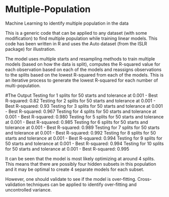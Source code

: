 # Multiple-Population
Machine Learning to identify multiple population in the data

This is a generic code that can be applied to any dataset (with some modification) to find multiple population while training linear models. This code has been written in R and uses the Auto dataset (from the ISLR package) for illustration. 

The model uses multiple starts and resampling methods to train multiple models (based on how the data is split), computes the R-squared value for each observation based on each of the models and reassigns observations to the splits based on the lowest R-squared from each of the models. This is an iterative process to generate the lowest R-squared for each number of multi-population.

#The Output
Testing for 1 splits for 50 starts and tolerance at 0.001 - Best R-squared: 0.82
Testing for 2 splits for 50 starts and tolerance at 0.001 - Best R-squared: 0.93
Testing for 3 splits for 50 starts and tolerance at 0.001 - Best R-squared: 0.967
Testing for 4 splits for 50 starts and tolerance at 0.001 - Best R-squared: 0.980
Testing for 5 splits for 50 starts and tolerance at 0.001 - Best R-squared: 0.985
Testing for 6 splits for 50 starts and tolerance at 0.001 - Best R-squared: 0.989
Testing for 7 splits for 50 starts and tolerance at 0.001 - Best R-squared: 0.992
Testing for 8 splits for 50 starts and tolerance at 0.001 - Best R-squared: 0.994
Testing for 9 splits for 50 starts and tolerance at 0.001 - Best R-squared: 0.994
Testing for 10 splits for 50 starts and tolerance at 0.001 - Best R-squared: 0.995 

It can be seen that the model is most likely optimizing at around 4 splits. This means that there are possibly four hidden subsets in this population and it may be optimal to create 4 separate models for each subset. 

However, one should validate to see if the model is over-fitting. Cross-validation techniques can be applied to identify over-fitting and uncontrolled variance.   

